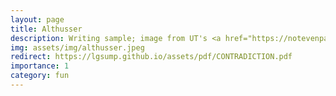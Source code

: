 ```yaml
---
layout: page
title: Althusser
description: Writing sample; image from UT's <a href="https://notevenpast.org/louis-althusser-on-interpellation-and-the-ideological-state-apparatus/">Not Even Past</a>; Althusser on Structural Causality, 3,000 words, 2022
img: assets/img/althusser.jpeg
redirect: https://lgsump.github.io/assets/pdf/CONTRADICTION.pdf
importance: 1
category: fun
---
```

